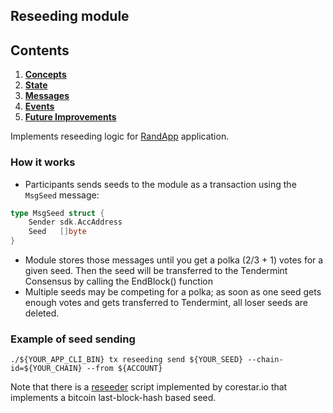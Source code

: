 ## Reseeding module

## Contents

1. **[Concepts](./01_concepts.md)**
2. **[State](./02_state.md)**
3. **[Messages](./03_messages.md)**
4. **[Events](./04_events.md)**
5. **[Future Improvements](./05_future_improvements.md)**

Implements reseeding logic for [RandApp](https://github.com/corestario/randapp) application.

### How it works

* Participants sends seeds to the module as a transaction using the `MsgSeed` message:
``` go
type MsgSeed struct {
	Sender sdk.AccAddress
	Seed   []byte
}
```
* Module stores those messages until you get a polka (2/3 + 1) votes for a given seed. Then the seed will be transferred to the Tendermint Consensus by calling the EndBlock() function
* Multiple seeds may be competing for a polka; as soon as one seed gets enough votes and gets transferred to Tendermint, all loser seeds are deleted.

### Example of seed sending

```shell script
./${YOUR_APP_CLI_BIN} tx reseeding send ${YOUR_SEED} --chain-id=${YOUR_CHAIN} --from ${ACCOUNT}
```

Note that there is a [reseeder](https://github.com/corestario/randapp/blob/master/reseeder.sh) script implemented by corestar.io that implements a bitcoin last-block-hash based seed. 
